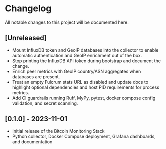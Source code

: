 # Changelog

All notable changes to this project will be documented here.

## [Unreleased]
- Mount InfluxDB token and GeoIP databases into the collector to enable automatic
  authentication and GeoIP enrichment out of the box.
- Stop printing the InfluxDB API token during bootstrap and document the change.
- Enrich peer metrics with GeoIP country/ASN aggregates when databases are present.
- Treat an empty Fulcrum stats URL as disabled and update docs to highlight optional
  dependencies and host PID requirements for process metrics.
- Add CI guardrails running Ruff, MyPy, pytest, docker compose config validation, and secret
  scanning.

## [0.1.0] - 2023-11-01
- Initial release of the Bitcoin Monitoring Stack
- Python collector, Docker Compose deployment, Grafana dashboards, and documentation
